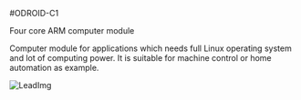 <!--- Created:2017-01-02T13:57:00.874574: ---> 
<!--- Author:Mlab: ---> 
<!--- AuthorEmail:email@mlab.cz: ---> 
<!--- Tags:None: ---> 
<!--- Ust:None: ---> 
<!--- Name:ODROID-C1: --->
#ODROID-C1 
<!--- LongName --->
Four core ARM computer module
<!--- ELongName ---> 

<!--- Lead --->
Computer module for applications which needs full Linux operating system and lot of computing power. It is suitable for machine control or home automation as example.
<!--- ELead ---> 

![LeadImg](DOC/SRC/img//home/roman/repos/test-mlab-repos/Modules/ARM/ODROID-C1/DOC/SRC/img//ODROID-C1_Top_Big.JPG) 


​
​
<!--- Description --->
<!--- EDescription --->
<!--- Content --->
<!--- EContent --->
            